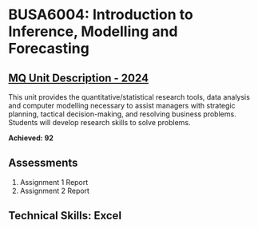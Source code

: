 # BUSA6004: Introduction to Inference, Modelling and Forecasting
## [MQ Unit Description - 2024](https://coursehandbook.mq.edu.au/2024/units/BUSA6004?year=2024)
This unit provides the quantitative/statistical research tools, data analysis and computer modelling necessary to assist managers with strategic planning, tactical decision-making, and resolving business problems. Students will develop research skills to solve problems.

**Achieved: 92**

## Assessments
1. Assignment 1 Report
2. Assignment 2 Report

## Technical Skills: Excel